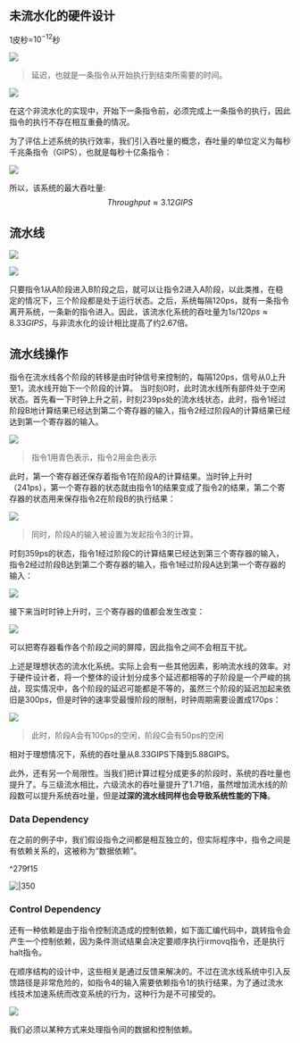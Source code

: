 ## 未流水化的硬件设计

1皮秒=$10^{-12}$秒

![](storage%20bag/Screenshot%202024-02-27%20at%2016.28.45.png)
> 延迟，也就是一条指令从开始执行到结束所需要的时间。

![](storage%20bag/Screenshot%202024-02-27%20at%2016.31.15.png)

在这个非流水化的实现中，开始下一条指令前，必须完成上一条指令的执行，因此指令的执行不存在相互重叠的情况。

为了评估上述系统的执行效率，我们引入吞吐量的概念，吞吐量的单位定义为每秒千兆条指令（GIPS），也就是每秒十亿条指令：

![](storage%20bag/Screenshot%202024-02-27%20at%2016.34.05.png)

所以，该系统的最大吞吐量:
$$Throughput\approx 3.12GIPS$$

## 流水线

![](storage%20bag/Screenshot%202024-02-27%20at%2016.38.06.png)


![](storage%20bag/Screenshot%202024-02-27%20at%2016.39.15.png)

只要指令1从A阶段进入B阶段之后，就可以让指令2进入A阶段，以此类推，在稳定的情况下，三个阶段都是处于运行状态。之后，系统每隔120ps，就有一条指令离开系统，一条新的指令进入。因此，该流水化系统的吞吐量为$1s/120ps\approx8.33GIPS$，与非流水化的设计相比提高了约2.67倍。

## 流水线操作

指令在流水线各个阶段的转移是由时钟信号来控制的，每隔120ps，信号从0上升至1，流水线开始下一个阶段的计算。
当时刻0时，此时流水线所有部件处于空闲状态。首先看一下时钟上升之前，时刻239ps处的流水线状态，此时，指令1经过阶段B地计算结果已经达到第二个寄存器的输入，指令2经过阶段A的计算结果已经达到第一个寄存器的输入。

![](storage%20bag/Screenshot%202024-02-27%20at%2016.49.48.png) 
> 指令1用青色表示，指令2用金色表示

此时，第一个寄存器还保存着指令1在阶段A的计算结果。当时钟上升时（241ps），第一个寄存器的状态就由指令1的结果变成了指令2的结果，第二个寄存器的状态用来保存指令2在阶段B的执行结果：

![](storage%20bag/Screenshot%202024-02-27%20at%2016.51.45.png)
> 同时，阶段A的输入被设置为发起指令3的计算。

时刻359ps的状态，指令1经过阶段C的计算结果已经达到第三个寄存器的输入，指令2经过阶段B达到第二个寄存器的输入，指令1经过阶段A达到第一个寄存器的输入：

![](storage%20bag/Screenshot%202024-02-27%20at%2016.52.31.png)

接下来当时时钟上升时，三个寄存器的值都会发生改变：
 
![](storage%20bag/Screenshot%202024-02-27%20at%2016.53.54.png)

可以把寄存器看作各个阶段之间的屏障，因此指令之间不会相互干扰。

上述是理想状态的流水化系统。实际上会有一些其他因素，影响流水线的效率。对于硬件设计者，将一个整体的设计划分成多个延迟都相等的子阶段是一个严峻的挑战，现实情况中，各个阶段的延迟可能都是不等的，虽然三个阶段的延迟加起来依旧是300ps，但是时钟的速率受最慢阶段的限制，时钟周期需要设置成170ps：

![](storage%20bag/Screenshot%202024-02-27%20at%2016.57.54.png)
> 此时，阶段A会有100ps的空闲，阶段C会有50ps的空闲

相对于理想情况下，系统的吞吐量从8.33GIPS下降到5.88GIPS。

此外，还有另一个局限性。当我们把计算过程分成更多的阶段时，系统的吞吐量也提升了。与三级流水相比，六级流水的吞吐量提升了1.71倍，虽然增加流水线的阶段数可以提升系统吞吐量，但是**过深的流水线同样也会导致系统性能的下降**。 

### Data Dependency

在之前的例子中，我们假设指令之间都是相互独立的，但实际程序中，指令之间是有依赖关系的，这被称为“数据依赖”。

^279f15

![|350](storage%20bag/Screenshot%202024-02-27%20at%2017.41.09.png)

### Control Dependency

还有一种依赖是由于指令控制流造成的控制依赖，如下面汇编代码中，跳转指令会产生一个控制依赖，因为条件测试结果会决定要顺序执行irmovq指令，还是执行halt指令。

在顺序结构的设计中，这些相关是通过反馈来解决的。不过在流水线系统中引入反馈路径是非常危险的，如指令4的输入需要依赖指令1的执行结果，为了通过流水线技术加速系统而改变系统的行为，这种行为是不可接受的。

![](storage%20bag/Screenshot%202024-02-27%20at%2017.46.11.png)

我们必须以某种方式来处理指令间的数据和控制依赖。